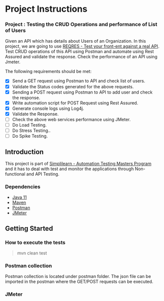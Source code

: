 # Project Instructions

### Project : Testing the CRUD Operations and performance of List of Users

Given an API which has details about Users of an Organization. In this project, we are going to use [REQRES - Test your front-ent against a real API](https://reqres.in/).
Test CRUD operations of this API using Postman and automate using Rest Assured and validate the response. Check the performance of an API using Jmeter.

The following requirements should be met:
* [x] Send a GET request using Postman to API and check list of users.
* [x] Validate the Status codes generated for the above requests.
* [x] Sending a POST request using Postman to API to add user and check the response.
* [x] Write automation script for POST Request using Rest Assured.
* [x] Generate console logs using Log4j.
* [x] Validate the Response.
* [ ] Check the above web services performance using JMeter.
* [ ] Do Load Testing.
* [ ] Do Stress Testing..
* [ ] Do Spike Testing.

## Introduction

This project is part of [Simplilearn - Automation Testing Masters Program](https://www.simplilearn.com/automation-testing-masters-program-certification-training-course) and it has to deal with test and monitor the applications through Non-functional and API Testing.


### Dependencies
* [Java 11](https://openjdk.java.net/projects/jdk/11/)
* [Maven](https://maven.apache.org/download.cgi)
* [Postman](https://www.postman.com/)
* [JMeter](https://jmeter.apache.org/)

## Getting Started

### How to execute the tests
> mvn clean test

### Postman collection

Postman collection is located under postman folder. The json file can be imported in the postman where the GET/POST requests can be executed.

### JMeter